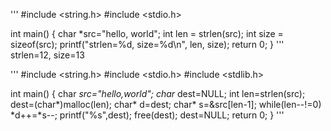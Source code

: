 '''
#include <string.h>
#include <stdio.h>

int main() {
  char *src="hello, world";
  int len = strlen(src);
  int size = sizeof(src);
  printf("strlen=%d, size=%d\n", len, size);
  return 0;
}
'''
strlen=12, size=13

'''
#include <string.h>
#include <stdio.h>
#include <stdlib.h>

int main()
{
	char *src="hello,world";
	char* dest=NULL;
	int len=strlen(src);
	dest=(char*)malloc(len);
	char* d=dest;
	char* s=&src[len-1];
	while(len--!=0)
		*d++=*s--;
	printf("%s",dest);
	free(dest);
	dest=NULL;
	return 0;
} 
'''
